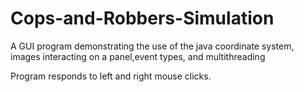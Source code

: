 # Cops-and-Robbers-Simulation
A GUI program demonstrating the use of the java coordinate system, images interacting on a panel,event types, and multithreading

Program responds to left and right mouse clicks.
